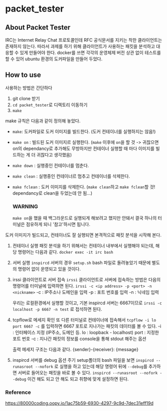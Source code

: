 # packet_tester

## About Packet Tester
IRC는 Internet Relay Chat 프로토콜인데 RFC 공식문서를 지키는 착한 클라이언트는 존재하지 않는다.
따라서 과제를 하기 위해 클라이언트가 사용하는 패킷을 분석하고 대응할 수 있게 만들어야 한다.
docker를 쓰면 각각의 운영체제 버전 상관 없이 테스트를 할 수 있어 ubuntu 환경의 도커파일을 만들어 두었다.


## How to use
사용하는 방법은 간단하다
1. git clone 받기
2. `cd packet_tester`로 디렉토리 이동하기
3. `make`


make 규칙은 다음과 같이 정의해 놓았다.
- `make`: 도커파일로 도커 이미지를 빌드한다. (도커 컨테이너를 실행하지는 않음!)
- `make on` : 빌드된 도커 이미지르 실행한다.
   (`make` 이후에 `on`을 할 것 -> 귀찮으면 on의 dependancy로 추가해도 무방하지만 컨테이너 실행할 때 마다 이미지를 빌드하는 게 더 귀찮다고 생각했음)
- `make down` : 실행중인 컨테이너를 멈춘다.
- `make clean` : 실행중인 컨테이너르 멈추고 컨테이너를 삭제한다.
- `make fclean` : 도커 이미지를 삭제한다. (`make clean`하고 `make fclean`할 것! dependancy로 clean을 두었는데 안 됨...)


   ### WARNING
   `make on`을 했을 때 백그라운드로 실행되게 해보려고 했지만 안돼서 결국 하나의 터미널은 점유하게 되니 '참고'하시면 됩니다.
   

도커 이미지가 빌드되고, 컨테이너도 잘 실행되면 본격적으로 패킷 분석을 시작해 본다.
1. 컨테이너 실행
   패킷 분석을 하기 위해서는 컨테이너 내부에서 실행해야 되는데, 해당 명령어는 다음과 같다.
   `docker exec -it irc bash`


2. 서버 실행
   `inspircd` 서버의 경우 `setup.sh` bash 파일로 돌려놓았기 때문에 별도의 명령어 없이 운영되고 있을 것이다.


3. irssi 클라이언트로 서버 접속
   `irssi` 클라이언트로 서버에 접속하는 방법은 다음의 명령어를 터미널에 입력하면 된다.
   `irssi -c <ip address> -p <port> -n <nickname>`
   -c : IP주소나 도메인을 입력
   -p : 포트 번호를 입력
   -n : 닉네임 입력

   우리는 로컬환경에서 실행할 것이고, 기본 inspircd 서버는 6667이므로
   `irssi -c localhost -p 6667 -n test`
   로 접석하면 된다.


4. tcpflow로 메세지 확인
   또 다른 터미널로 컨테이너에 접속해서
   `tcpflow -i lo port 6667 -c`
   를 입력하면 6667 포트로 지나가는 패킷의 데이터를 볼 수 있다.
   -i : 인터페이스 지정 (IP주소, 도메인 등. lo : loopback - localhost)
   port : 지정한 포트 번호
   -c : 지나간 패킷의 정보를 console을 통해 stdout 해주는 옵션

   
   출력 메세지 구조는 다음과 같다.
   {sender}-{receiver}: {message}


5. inspircd 서버를 debug 옵션 주기
   setup폴더의 bash 파일을 보면
   `inspircd --runasroot --nofork`
   로 실행을 하고 있는데 해당 명령어 뒤에 `--debug`를 추가하면 서버로 들어오는 패킷을 바로 볼 수 있다.
   `inspircd --runasroot --nofork --debug`
   이건 해도 되고 안 해도 되고 취향에 맞게 설정하면 된다.


### Reference
https://80000coding.oopy.io/1ac75b59-6930-4297-9c9d-7dec31eff19d
